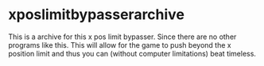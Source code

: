 # xposlimitbypasserarchive
This is a archive for this x pos limit bypasser. Since there are no other programs like this. This will allow for the game to push beyond the x position limit and thus you can (without computer limitations) beat timeless.

